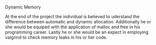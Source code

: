 Dynamic Memory 

At the end of the project the individual is believed to uderstand the difference between automatic and dynamic allocation. Additionally he or she would be 
equiped with the application of malloc and free in his programming career. Lastly he or she would be an expect in employing valgrind to check memory leaks in 
his or her code.

